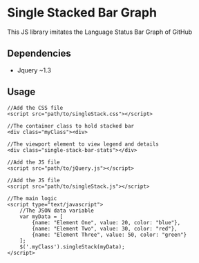 # Single Stacked Bar Graph
This JS library imitates the Language Status Bar Graph of GitHub

## Dependencies
* Jquery ~1.3

## Usage

```
//Add the CSS file
<script src="path/to/singleStack.css"></script>

//The container class to hold stacked bar
<div class="myClass"><div>

//The viewport element to view legend and details
<div class="single-stack-bar-stats"></div>

//Add the JS file
<script src="path/to/jQuery.js"></script>

//Add the JS file
<script src="path/to/singleStack.js"></script>

//The main logic
<script type="text/javascript">
	//The JSON data variable
	var myData = [
		{name: "Element One", value: 20, color: "blue"},
		{name: "Element Two", value: 30, color: "red"},
		{name: "Element Three", value: 50, color: "green"}
	];
	$('.myClass').singleStack(myData);
</script>
```
